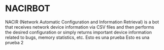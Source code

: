 # NACIRBOT
NACIR (Network Automatic Configuration and Information Retrieval) is a bot that receives network device information via CSV files and then performs the desired configuration or simply returns important device information related to bugs, memory statistics, etc. 
Esto es una prueba
Esto es una prueba 2